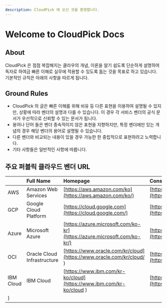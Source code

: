```yaml
---
description: CloudPick 에 오신 것을 환영합니다.
---
```


# Welcome to CloudPick Docs

## About

CloudPick 은 점점 복잡해지는 클라우의 개념, 이론을 알기 쉽도록 단순하게 설명하여 독자로 하여금 빠른 이해로 실무에 적용할 수 있도록 돕는 것을 목표로 하고 있습니다.  
기본적인 규칙은 아래의 사항을 따르게 됩니다.

## Ground Rules

* CloudPick 의 글은 빠른 이해를 위해 비유 등 다른 표현을 이용하여 설명될 수 있지만, 상황에 따라 벤더의 설명과 다를 수 있습니다. 이 경우 각 서비스 벤더의 공식 문서가 우선적으로 신뢰할 수 있는 문서가 됩니다.
* 용어나 단어 들은 벤더 종속적이지 않은 표현을 지향하지만, 특정 벤더에만 있는 개념의 경우 해당 벤더의 용어로 설명될 수 있습니다.
* 다른 벤더와 비교되는 내용이 있을 경우 가능한 한 중립적으로 표현하려고 노력합니다.
* 기타 사항들은 일반적인 사항에 따릅니다.

## 주요 퍼블릭 클라우드 벤더 URL

|  | Full Name | Homepage | Console URL |
| :--- | :--- | :--- | :--- |
| AWS | Amazon Web Services | [https://aws.amazon.com/ko](https://aws.amazon.com/ko/) | [https://console.aws.amazon.com/console/home](https://console.aws.amazon.com/console/home) |
| GCP | Google Cloud Platform | [https://cloud.google.com](https://cloud.google.com/) | [https://console.cloud.google.com](https://console.cloud.google.com/) |
| Azure | Microsoft Azure | [https://azure.microsoft.com/ko-kr](https://azure.microsoft.com/ko-kr/) | [https://portal.azure.com/](https://portal.azure.com/) |
| OCI | Oracle Cloud Infrastructure | [https://www.oracle.com/kr/cloud](https://www.oracle.com/kr/cloud/	) | [https://www.oracle.com/cloud/sign-in.html](https://www.oracle.com/cloud/sign-in.html) |
| IBM Cloud | IBM Cloud | [https://www.ibm.com/kr-ko/cloud](https://www.ibm.com/kr-ko/cloud	) | [https://cloud.ibm.com/login](https://cloud.ibm.com/login
) |



